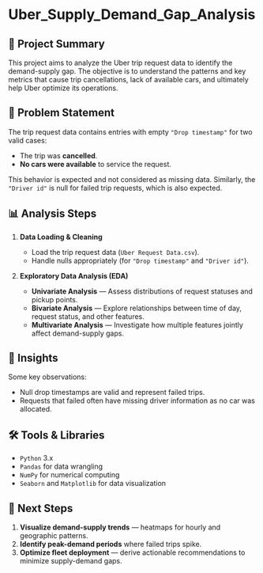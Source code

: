 # Uber_Supply_Demand_Gap_Analysis

## 📖 Project Summary

This project aims to analyze the Uber trip request data to identify the demand-supply gap. The objective is to understand the patterns and key metrics that cause trip cancellations, lack of available cars, and ultimately help Uber optimize its operations.

## 🎯 Problem Statement

The trip request data contains entries with empty `"Drop timestamp"` for two valid cases:

* The trip was **cancelled**.
* **No cars were available** to service the request.

This behavior is expected and not considered as missing data. Similarly, the `"Driver id"` is null for failed trip requests, which is also expected.

## 📊 Analysis Steps

1. **Data Loading & Cleaning**

   * Load the trip request data (`Uber Request Data.csv`).
   * Handle nulls appropriately (for `"Drop timestamp"` and `"Driver id"`).
2. **Exploratory Data Analysis (EDA)**

   * **Univariate Analysis** — Assess distributions of request statuses and pickup points.
   * **Bivariate Analysis** — Explore relationships between time of day, request status, and other features.
   * **Multivariate Analysis** — Investigate how multiple features jointly affect demand-supply gaps.

## 🧠 Insights

Some key observations:

* Null drop timestamps are valid and represent failed trips.
* Requests that failed often have missing driver information as no car was allocated.

## 🛠️ Tools & Libraries

* `Python` 3.x
* `Pandas` for data wrangling
* `NumPy` for numerical computing
* `Seaborn` and `Matplotlib` for data visualization

## 🏁 Next Steps

1. **Visualize demand-supply trends** — heatmaps for hourly and geographic patterns.
2. **Identify peak-demand periods** where failed trips spike.
3. **Optimize fleet deployment** — derive actionable recommendations to minimize supply-demand gaps.
